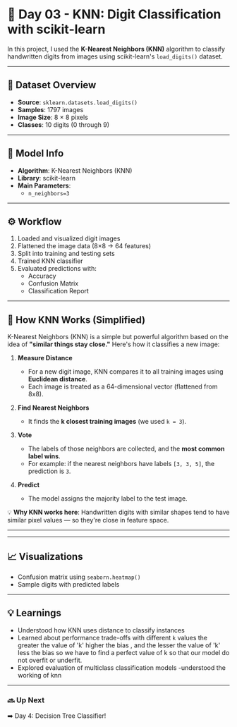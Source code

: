# 🔢 Day 03 - KNN: Digit Classification with scikit-learn

In this project, I used the **K-Nearest Neighbors (KNN)** algorithm to classify handwritten digits from images using scikit-learn's `load_digits()` dataset.

---

## 🧠 Dataset Overview

- **Source**: `sklearn.datasets.load_digits()`
- **Samples**: 1797 images
- **Image Size**: 8 × 8 pixels
- **Classes**: 10 digits (0 through 9)

---

## 🤖 Model Info

- **Algorithm**: K-Nearest Neighbors (KNN)
- **Library**: scikit-learn
- **Main Parameters**:
  - `n_neighbors=3`

---

## ⚙️ Workflow

1. Loaded and visualized digit images
2. Flattened the image data (8×8 → 64 features)
3. Split into training and testing sets
4. Trained KNN classifier
5. Evaluated predictions with:
   - Accuracy
   - Confusion Matrix
   - Classification Report

---

## 🧩 How KNN Works (Simplified)

K-Nearest Neighbors (KNN) is a simple but powerful algorithm based on the idea of **"similar things stay close."** Here's how it classifies a new image:

1. **Measure Distance**  
   - For a new digit image, KNN compares it to all training images using **Euclidean distance**.
   - Each image is treated as a 64-dimensional vector (flattened from 8x8).

2. **Find Nearest Neighbors**  
   - It finds the **k closest training images** (we used `k = 3`).

3. **Vote**  
   - The labels of those neighbors are collected, and the **most common label wins**.
   - For example: if the nearest neighbors have labels `[3, 3, 5]`, the prediction is `3`.

4. **Predict**  
   - The model assigns the majority label to the test image.

💡 **Why KNN works here**: Handwritten digits with similar shapes tend to have similar pixel values — so they're close in feature space.

---

---

## 📈 Visualizations

- Confusion matrix using `seaborn.heatmap()`
- Sample digits with predicted labels

---

## 💡 Learnings

- Understood how KNN uses distance to classify instances
- Learned about performance trade-offs with different `k` values the greater the value of 'k' higher the bias , and the lesser the value of 'k' less the bias so we have to find a perfect value of k so that our model do not overfit or underfit.
- Explored evaluation of multiclass classification models
-understood the working of knn
---
### 🔜 Up Next

➡️ Day 4: Decision Tree Classifier!




